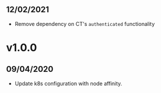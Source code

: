 ## 12/02/2021

- Remove dependency on CT's `authenticated` functionality

# v1.0.0

## 09/04/2020

- Update k8s configuration with node affinity.
